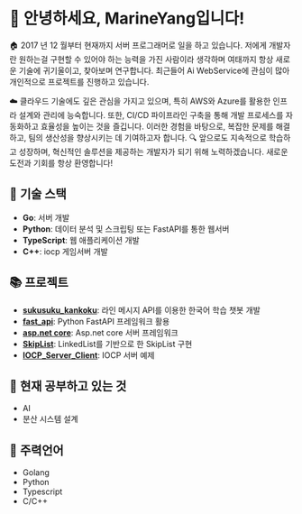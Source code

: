 # 👋 안녕하세요, MarineYang입니다!

🏠 2017 년 12 월부터 현재까지 서버 프로그래머로 일을 하고 있습니다. 
저에게 개발자란 원하는걸 구현할 수 있어야 하는 능력을 가진 사람이라 생각하며 여태까지
항상 새로운 기술에 귀기울이고, 찾아보며 연구합니다.
최근들어 Ai WebService에 관심이 많아 개인적으로 프로젝트를 진행하고 있습니다.

☁️ 클라우드 기술에도 깊은 관심을 가지고 있으며, 특히 AWS와 Azure를 활용한 인프라 설계와 관리에 능숙합니다. 또한, CI/CD 파이프라인 구축을 통해 개발 프로세스를 자동화하고 효율성을 높이는 것을 즐깁니다. 이러한 경험을 바탕으로, 복잡한 문제를 해결하고, 팀의 생산성을 향상시키는 데 기여하고자 합니다.
🔍 앞으로도 지속적으로 학습하고 성장하며, 혁신적인 솔루션을 제공하는 개발자가 되기 위해 노력하겠습니다. 새로운 도전과 기회를 항상 환영합니다!

## 🔧 기술 스택
- **Go**: 서버 개발
- **Python**: 데이터 분석 및 스크립팅 또는 FastAPI를 통한 웹서버
- **TypeScript**: 웹 애플리케이션 개발
- **C++**: iocp 게임서버 개발

## 📚 프로젝트
- **[sukusuku_kankoku](https://github.com/MarineYang/sukusuku_kankoku)**: 라인 메시지 API를 이용한 한국어 학습 챗봇 개발
- **[fast_api](https://github.com/MarineYang/fast_api)**: Python FastAPI 프레임워크 활용
- **[asp.net core](https://github.com/MarineYang/dot.net_restapi)**: Asp.net core 서버 프레임워크
- **[SkipList](https://github.com/MarineYang/SkipList)**: LinkedList를 기반으로 한 SkipList 구현
- **[IOCP_Server_Client](https://github.com/MarineYang/IOCP_Server_Client)**: IOCP 서버 예제
## 🌱 현재 공부하고 있는 것
- AI
- 분산 시스템 설계

## 🌱 주력언어
- Golang
- Python
- Typescript
- C/C++
